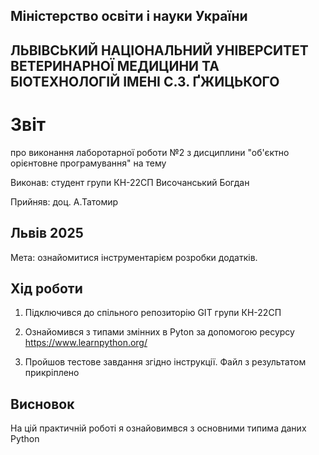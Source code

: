 ## Міністерство освіти і науки України

## ЛЬВІВСЬКИЙ НАЦІОНАЛЬНИЙ УНІВЕРСИТЕТ ВЕТЕРИНАРНОЇ МЕДИЦИНИ ТА БІОТЕХНОЛОГІЙ ІМЕНІ С.З. ҐЖИЦЬКОГО

# Звіт
про виконання лаборотарної роботи №2 з дисциплини "об'єктно орієнтовне програмування" на тему 

Виконав: студент групи КН-22СП Височанський Богдан

Прийняв: доц. А.Татомир

## Львів 2025

Мета: ознайомитися інструментарієм розробки додатків.

## Хід роботи

1. Підключився до спільного репозиторію GIT групи КН-22СП 

2. Ознайомився з типами змінних в Pyton за допомогою ресурсу https://www.learnpython.org/

3. Пройшов тестове завдання згідно інструкції. Файл з результатом прикріплено


## Висновок
На цій практичній роботі я ознайовимвся з основними типима даних Python